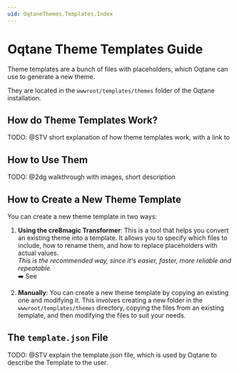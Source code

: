 ```yaml
---
uid: OqtaneThemes.Templates.Index
---
```


# Oqtane Theme Templates Guide

Theme templates are a bunch of files with placeholders, which Oqtane can use to generate a new theme.

They are located in the `wwwroot/templates/themes` folder of the Oqtane installation.

## How do Theme Templates Work?

TODO: @STV short explanation of how theme templates work, with a link to 

## How to Use Them

TODO: @2dg walkthrough with images, short description

## How to Create a New Theme Template

You can create a new theme template in two ways:

1. **Using the cre8magic Transformer**: This is a tool that helps you convert an existing theme into a template.
    It allows you to specify which files to include, how to rename them, and how to replace placeholders with actual values.  
    _This is the recommended way, since it's easier, faster, more reliable and repeatable._  
    ➡️ See [](xref:Cre8magic.MagicTools.Transformer.Index)

2. **Manually**: You can create a new theme template by copying an existing one and modifying it.
    This involves creating a new folder in the `wwwroot/templates/themes` directory, copying the files from an existing template, and then modifying the files to suit your needs.

## The `template.json` File

TODO: @STV explain the template.json file, which is used by Oqtane to describe the Template to the user.
